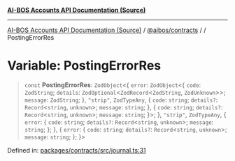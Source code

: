 [**AI-BOS Accounts API Documentation (Source)**](../../../README.md)

***

[AI-BOS Accounts API Documentation (Source)](../../../README.md) / [@aibos/contracts](../README.md) / [](../README.md) / PostingErrorRes

# Variable: PostingErrorRes

> `const` **PostingErrorRes**: `ZodObject`\<\{ `error`: `ZodObject`\<\{ `code`: `ZodString`; `details`: `ZodOptional`\<`ZodRecord`\<`ZodString`, `ZodUnknown`\>\>; `message`: `ZodString`; \}, `"strip"`, `ZodTypeAny`, \{ `code`: `string`; `details?`: `Record`\<`string`, `unknown`\>; `message`: `string`; \}, \{ `code`: `string`; `details?`: `Record`\<`string`, `unknown`\>; `message`: `string`; \}\>; \}, `"strip"`, `ZodTypeAny`, \{ `error`: \{ `code`: `string`; `details?`: `Record`\<`string`, `unknown`\>; `message`: `string`; \}; \}, \{ `error`: \{ `code`: `string`; `details?`: `Record`\<`string`, `unknown`\>; `message`: `string`; \}; \}\>

Defined in: [packages/contracts/src/journal.ts:31](https://github.com/pohlai88/accounts/blob/48103fb36d28b2b9bfb33472b6de2f719773cde9/packages/contracts/src/journal.ts#L31)
